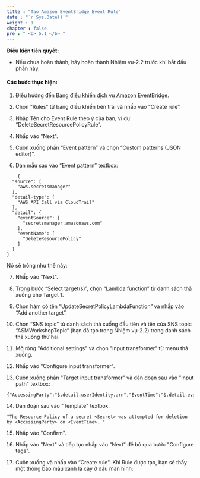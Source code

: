```yaml
---
title : "Tạo Amazon EventBridge Event Rule"
date : "`r Sys.Date()`"
weight : 1
chapter : false
pre : " <b> 5.1 </b> "
---
```


**Điều kiện tiên quyết:**

- Nếu chưa hoàn thành, hãy hoàn thành Nhiệm vụ-2.2 trước khi bắt đầu phần này.

#### Các bước thực hiện:

1. Điều hướng đến [Bảng điều khiển dịch vụ Amazon EventBridge](https://console.aws.amazon.com/events).


2. Chọn “Rules" từ bảng điều khiển bên trái và nhấp vào “Create rule”.



3. Nhập Tên cho Event Rule theo ý của bạn, ví dụ: “DeleteSecretResourcePolicyRule”.



4. Nhấp vào "Next".



5. Cuộn xuống phần “Event pattern” và chọn “Custom patterns (JSON editor)”.



6. Dán mẫu sau vào “Event pattern” textbox:

```
    {
  "source": [
    "aws.secretsmanager"
  ],
  "detail-type": [
    "AWS API Call via CloudTrail"
  ],
  "detail": {
    "eventSource": [
      "secretsmanager.amazonaws.com"
    ],
    "eventName": [
      "DeleteResourcePolicy"
    ]
  }
}
```

Nó sẽ trông như thế này:


7. Nhấp vào "Next".



8. Trong bước “Select target(s)”, chọn “Lambda function” từ danh sách thả xuống cho Target 1.



9. Chọn hàm có tên “UpdateSecretPolicyLambdaFunction” và nhấp vào “Add another target”.


10. Chọn “SNS topic” từ danh sách thả xuống đầu tiên và tên của SNS topic “ASMWorkshopTopic“  (bạn đã tạo trong Nhiệm vụ-2.2) trong danh sách thả xuống thứ hai.



11. Mở rộng "Additional settings" và chọn "Input transformer" từ menu thả xuống.



12. Nhấp vào "Configure input transformer".



13. Cuộn xuống phần "Target input transformer"  và dán đoạn sau vào "Input path" textbox:

```
{"AccessingParty":"$.detail.userIdentity.arn","EventTime":"$.detail.eventTime","Secret":"$.detail.responseElements.aRN"}
```


14. Dán đoạn sau vào "Template" textbox.
```
"The Resource Policy of a secret <Secret> was attempted for deletion by <AccessingParty> on <EventTime>. "
```


15. Nhấp vào "Confirm".



16. Nhấp vào "Next" và tiếp tục nhấp vào "Next" để bỏ qua bước "Configure tags".



17. Cuộn xuống và nhấp vào “Create rule". Khi Rule được tạo, bạn sẽ thấy một thông báo màu xanh lá cây ở đầu màn hình: